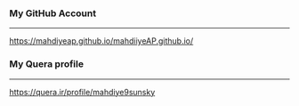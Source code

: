 ### My GitHub Account
---
https://mahdiyeap.github.io/mahdiiyeAP.github.io/

### My Quera profile
---
https://quera.ir/profile/mahdiye9sunsky

